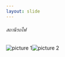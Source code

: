```yaml
---
layout: slide
---
```

###### สถานีรถไฟ
![picture 1](https://user-images.githubusercontent.com/66320961/89295569-69ad8880-d68b-11ea-8c52-f6357eed4adb.jpg)![picture 2](https://user-images.githubusercontent.com/66320961/89295578-6c0fe280-d68b-11ea-9479-2c7815ea62e3.jpeg)
